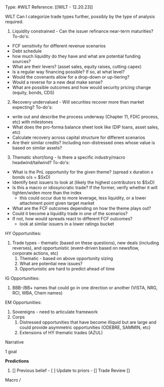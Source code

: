 Type: #WILT 
Reference: [[WILT - 12.20.23]]

WILT
Can I categorize trade types further, possibly by the type of analysis required. 
1) Liquidity constrained - Can the issuer refinance near-term maturities?
To-do's: 
- FCF sensitivity for different revenue scenarios
- Debt schedule
- how much liquidity do they have and what are potential funding sources?
- What are their levers? (asset sales, equity raises, cutting capex)
- Is a regular way financing possible? If so, at what level?
- Would the covenants allow for a drop-down or up-tiering?
- Would a reverse for a new deal make sense?
- What are possible outcomes and how would security pricing change (equity, bonds, CDS)


2) Recovery undervalued - Will securities recover more than market expecting?
To-do's:
- write out and describe the process underway (Chapter 11, FDIC process, etc) with milestones
- What does the pro-forma balance sheet look like (DIP loans, asset sales, etc)
- Calculate recovery across capital structure for different scenarios
- Are their similar credits? Including non-distressed ones whose value is based on similar assets?

3) Thematic short/long - Is there a specific industry/macro headwind/tailwind?
To-do's:
- What is the PnL opportunity for the given theme? (spread x duration x bonds o/s = $SxD)
- Identify best issuers to look at (likely the highest contributors to $SxD)
- Is this a macro or idiosyncratic trade? If the former, verify whether it will tighten/widen more than the index 
	- this could occur due to more leverage, less liquidity, or a lower attachment point given target market
- What are the FCF outcomes depending on how the theme plays out?
- Could it become a liquidity trade in one of the scenarios?
- If not, how would spreads react to different FCF outcomes?
	- look at similar issuers in a lower ratings bucket


HY Opportunities:
1) Trade types - thematic (based on these questions), new deals (including reverses), and opportunistic (event-driven based on newsflow, corporate actions, etc)
	1) Thematic - based on above opportunity sizing
	2)  What are potential new issues?
	3) Opportunistic are hard to predict ahead of time

IG Opportunities:
1) BBB-/BB+ names that could go in one direction or another (VISTA, NRG, RCI, WBA, Chem names)

EM Opportunities:
1) Sovereigns - need to articulate framework
2) Corps
	1) Distressed opportunities that have become illiquid but are large and could provide asymmetric opportunities (ODEBRE, SAMMIN, etc)
	2) Extensions of HY thematic trades (AZUL)

Narrative

1 goal


**Predictions**

1) []
Previous belief - 
[ ]
Update to priors - 
[]
Trade Review
[]





Macro
/